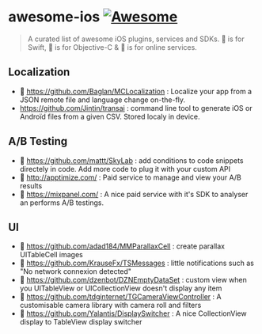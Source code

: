 # awesome-ios [![Awesome](https://cdn.rawgit.com/sindresorhus/awesome/d7305f38d29fed78fa85652e3a63e154dd8e8829/media/badge.svg)](https://github.com/sindresorhus/awesome)
> A curated list of awesome iOS plugins, services and SDKs. :large_orange_diamond: is for Swift, :small_blue_diamond: is for Objective-C & :small_red_triangle: is for online services.


## Localization
- :small_blue_diamond: https://github.com/Baglan/MCLocalization : Localize your app from a JSON remote file and language change on-the-fly.
- https://github.com/Jintin/transai : command line tool to generate iOS or Androïd files from a given CSV. Stored localy in device.

## A/B Testing
- :small_red_triangle: https://github.com/mattt/SkyLab : add conditions to code snippets directely in code. Add more code to plug it with your custom API
- :small_red_triangle: http://apptimize.com/ : Paid service to manage and view your A/B results
- :small_red_triangle: https://mixpanel.com/ : A nice paid service with it's SDK to analyser an performs A/B testings.

## UI
- :small_blue_diamond: https://github.com/adad184/MMParallaxCell : create parallax UITableCell images
- :small_blue_diamond: https://github.com/KrauseFx/TSMessages : little notifications such as "No network connexion detected"
- :small_blue_diamond: https://github.com/dzenbot/DZNEmptyDataSet : custom view when you UITableView or UICollectionView doesn't display any item
- :small_blue_diamond: https://github.com/tdginternet/TGCameraViewController : A customisable camera library with camera roll and filters
- :large_orange_diamond: https://github.com/Yalantis/DisplaySwitcher : A nice CollectionView display to TableView display switcher
